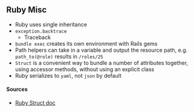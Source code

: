 ## Ruby Misc 

- Ruby uses single inheritance 
- `exception.backtrace` 
    - Traceback
- `bundle exec` creates its own environment with Rails gems 
- Path helpers can take in a variable and output the resource path, e.g. `path_to(@role)` results in `/roles/25`
- `Struct` is a convenient way to bundle a number of attributes together, using accessor methods, without using an explicit class 
- Ruby serializes to `yaml`, not `json` by default 

#### Sources 
- [Ruby Struct doc](https://ruby-doc.org/core-2.1.4/Struct.html)